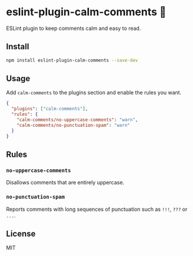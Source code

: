 # eslint-plugin-calm-comments 💌

ESLint plugin to keep comments calm and easy to read.

## Install

```bash
npm install eslint-plugin-calm-comments --save-dev
```

## Usage

Add `calm-comments` to the plugins section and enable the rules you want.

```json
{
  "plugins": ["calm-comments"],
  "rules": {
    "calm-comments/no-uppercase-comments": "warn",
    "calm-comments/no-punctuation-spam": "warn"
  }
}
```

## Rules

### `no-uppercase-comments`
Disallows comments that are entirely uppercase.

### `no-punctuation-spam`
Reports comments with long sequences of punctuation such as `!!!`, `???` or `...`.

## License

MIT
